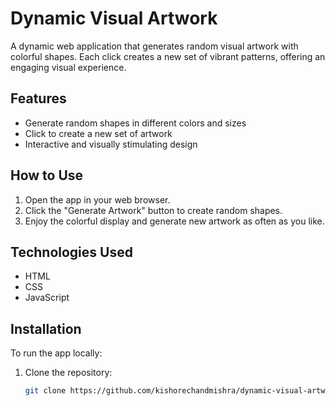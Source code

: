# Dynamic Visual Artwork

A dynamic web application that generates random visual artwork with colorful shapes. Each click creates a new set of vibrant patterns, offering an engaging visual experience.

## Features

- Generate random shapes in different colors and sizes
- Click to create a new set of artwork
- Interactive and visually stimulating design

## How to Use

1. Open the app in your web browser.
2. Click the "Generate Artwork" button to create random shapes.
3. Enjoy the colorful display and generate new artwork as often as you like.

## Technologies Used

- HTML
- CSS
- JavaScript

## Installation

To run the app locally:

1. Clone the repository:
   ```bash
   git clone https://github.com/kishorechandmishra/dynamic-visual-artwork.git
